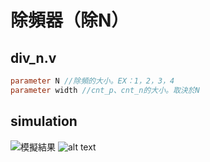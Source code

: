 # 除頻器（除N）

## div_n.v
``` verilog
parameter N //除頻的大小。EX：1，2，3，4
parameter width //cnt_p、cnt_n的大小。取決於N
```

## simulation
![模擬結果](image-1.png)
![alt text](image-2.png)
